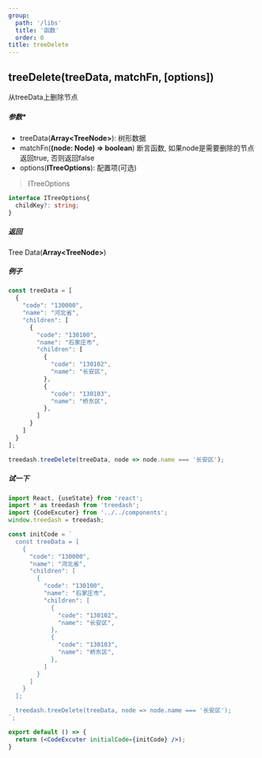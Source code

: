 ```yaml
---
group:
  path: '/libs'
  title: '函数'
  order: 0
title: treeDelete
---
```


## **treeDelete(treeData, matchFn, [options])**
从treeData上删除节点

##### **参数***
- treeData(**Array\<TreeNode\>**): 树形数据
- matchFn(**(node: Node) => boolean**) 断言函数, 如果node是需要删除的节点返回true, 否则返回false
- options(**ITreeOptions**): 配置项(可选)

> ITreeOptions
```typescript
interface ITreeOptions{
  childKey?: string;
}
```

##### **返回**
Tree Data(**Array\<TreeNode\>**)

##### **例子**
```javascript
const treeData = [
  {
    "code": "130000",
    "name": "河北省",
    "children": [
      {
        "code": "130100",
        "name": "石家庄市",
        "children": [
          {
            "code": "130102",
            "name": "长安区",
          },
          {
            "code": "130103",
            "name": "桥东区",
          },
        ]
      }
    ]
  }
];

treedash.treeDelete(treeData, node => node.name === '长安区');
```

##### 试一下
```jsx
import React, {useState} from 'react';
import * as treedash from 'treedash';
import {CodeExcuter} from '../../components';
window.treedash = treedash;

const initCode = `
  const treeData = [
    {
      "code": "130000",
      "name": "河北省",
      "children": [
        {
          "code": "130100",
          "name": "石家庄市",
          "children": [
            {
              "code": "130102",
              "name": "长安区",
            },
            {
              "code": "130103",
              "name": "桥东区",
            },
          ]
        }
      ]
    }
  ];

  treedash.treeDelete(treeData, node => node.name === '长安区');
`;

export default () => {
  return (<CodeExcuter initialCode={initCode} />);
}
```
